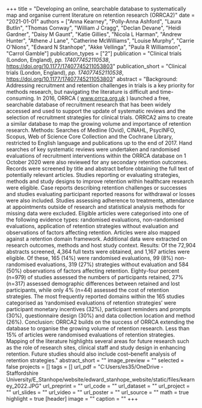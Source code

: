 +++
title = "Developing an online, searchable database to systematically map and organise current literature on retention research (ORRCA2)"
date = "2021-01-01"
authors = ["Anna Kearney", "Polly-Anna Ashford", "Laura Butlin", "Thomas Conway", "William J Cragg", "Declan Devane", "Heidi Gardner", "Daisy M Gaunt", "Katie Gillies", "Nicola L Harman", "Andrew Hunter", "Athene J Lane", "Catherine McWilliams", "Louise Murphy", "Carrie O'Nions", "Edward N Stanhope", "Akke Vellinga", "Paula R Williamson", "Carrol Gamble"]
publication_types = ["2"]
publication = "Clinical trials (London, England), _pp. 174077452110538_, https://doi.org/10.1177/17407745211053803"
publication_short = "Clinical trials (London, England), _pp. 174077452110538_, https://doi.org/10.1177/17407745211053803"
abstract = "Background: Addressing recruitment and retention challenges in trials is a key priority for methods research, but navigating the literature is difficult and time-consuming. In 2016, ORRCA ( www.orrca.org.uk ) launched a free, searchable database of recruitment research that has been widely accessed and used to support the update of systematic reviews and the selection of recruitment strategies for clinical trials. ORRCA2 aims to create a similar database to map the growing volume and importance of retention research. Methods: Searches of Medline (Ovid), CINAHL, PsycINFO, Scopus, Web of Science Core Collection and the Cochrane Library, restricted to English language and publications up to the end of 2017. Hand searches of key systematic reviews were undertaken and randomised evaluations of recruitment interventions within the ORRCA database on 1 October 2020 were also reviewed for any secondary retention outcomes. Records were screened by title and abstract before obtaining the full text of potentially relevant articles. Studies reporting or evaluating strategies, methods and study designs to improve retention within healthcare research were eligible. Case reports describing retention challenges or successes and studies evaluating participant reported reasons for withdrawal or losses were also included. Studies assessing adherence to treatments, attendance at appointments outside of research and statistical analysis methods for missing data were excluded. Eligible articles were categorised into one of the following evidence types: randomised evaluations, non-randomised evaluations, application of retention strategies without evaluation and observations of factors affecting retention. Articles were also mapped against a retention domain framework. Additional data were extracted on research outcomes, methods and host study context. Results: Of the 72,904 abstracts screened, 4,364 full texts were obtained, and 1,167 articles were eligible. Of these, 165 (14%) were randomised evaluations, 99 (8%) non-randomised evaluations, 319 (27%) strategies without evaluation and 584 (50%) observations of factors affecting retention. Eighty-four percent (n=979) of studies assessed the numbers of participants retained, 27% (n=317) assessed demographic differences between retained and lost participants, while only 4% (n=44) assessed the cost of retention strategies. The most frequently reported domains within the 165 studies categorised as ‘randomised evaluations of retention strategies’ were participant monetary incentives (32%), participant reminders and prompts (30%), questionnaire design (30%) and data collection location and method (26%). Conclusion: ORRCA2 builds on the success of ORRCA extending the database to organise the growing volume of retention research. Less than 15% of articles were randomised evaluations of retention strategies. Mapping of the literature highlights several areas for future research such as the role of research sites, clinical staff and study design in enhancing retention. Future studies should also include cost–benefit analysis of retention strategies."
abstract_short = ""
image_preview = ""
selected = false
projects = []
tags = []
url_pdf = "C:Users/es35/OneDrive - Staffordshire University/E_Stanhope/website/edward_stanhope_website/static/files/kearney_2022.JPG"
url_preprint = ""
url_code = ""
url_dataset = ""
url_project = ""
url_slides = ""
url_video = ""
url_poster = ""
url_source = ""
math = true
highlight = true
[header]
image = ""
caption = ""
+++
